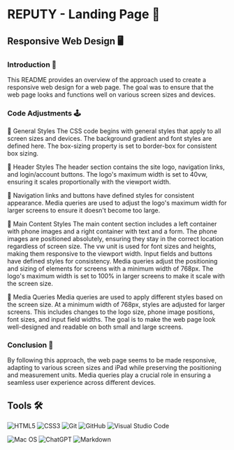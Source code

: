 # REPUTY - Landing Page 🚀

## Responsive Web Design 🖥️

### Introduction 🏁

This README provides an overview of the approach used to create a responsive web design for a web page. The goal was to ensure that the web page looks and functions well on various screen sizes and devices.

### Code Adjustments 🕹️

🎨 General Styles
The CSS code begins with general styles that apply to all screen sizes and devices.
The background gradient and font styles are defined here.
The box-sizing property is set to border-box for consistent box sizing.

👑 Header Styles
The header section contains the site logo, navigation links, and login/account buttons.
The logo's maximum width is set to 40vw, ensuring it scales proportionally with the viewport width.

🧭 Navigation links and buttons have defined styles for consistent appearance. Media queries are used to adjust the logo's maximum width for larger screens to ensure it doesn't become too large.

📌 Main Content Styles
The main content section includes a left container with phone images and a right container with text and a form.
The phone images are positioned absolutely, ensuring they stay in the correct location regardless of screen size.
The vw unit is used for font sizes and heights, making them responsive to the viewport width.
Input fields and buttons have defined styles for consistency.
Media queries adjust the positioning and sizing of elements for screens with a minimum width of 768px.
The logo's maximum width is set to 100% in larger screens to make it scale with the screen size.

📡 Media Queries
Media queries are used to apply different styles based on the screen size.
At a minimum width of 768px, styles are adjusted for larger screens.
This includes changes to the logo size, phone image positions, font sizes, and input field widths.
The goal is to make the web page look well-designed and readable on both small and large screens.

### Conclusion 🎉

By following this approach, the web page seems to be made responsive, adapting to various screen sizes and iPad while preserving the positioning and measurement units. Media queries play a crucial role in ensuring a seamless user experience across different devices.

## Tools 🛠️

![HTML5](https://img.shields.io/badge/-HTML5-000000?style=flat&logo=html5&logoColor=ffffff&labelColor=E34F26)
![CSS3](https://img.shields.io/badge/-CSS3-000000?style=flat&logo=css3&logoColor=ffffff&labelColor=1572B6)
![Git](https://img.shields.io/badge/-Git-000000?style=flat&logo=git&logoColor=F05032&labelColor=ffffff)
![GitHub](https://img.shields.io/badge/-GitHub-000000?style=flat&logo=github&logoColor=000000&labelColor=ffffff)
![Visual Studio Code](https://img.shields.io/badge/-VSCode-000000?style=flat&logo=visual-studio-code&labelColor=007ACC)

![Mac OS](https://img.shields.io/badge/mac%20os-000000?style=for-the-badge&logo=apple&logoColor=white)
![ChatGPT](https://img.shields.io/badge/chatGPT-74aa9c?style=for-the-badge&logo=openai&logoColor=white)
![Markdown](https://img.shields.io/badge/Markdown-000000?style=for-the-badge&logo=markdown&logoColor=white)
